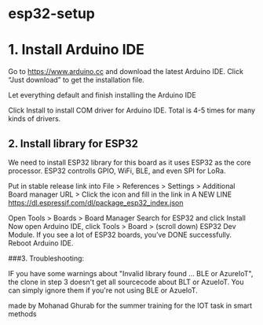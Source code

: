 # esp32-setup

# 1. Install Arduino IDE

Go to https://www.arduino.cc and download the latest Arduino IDE. Click “Just download” to get the installation file.

Let everything default and finish installing the Arduino IDE

Click Install to install COM driver for Arduino IDE. Total is 4-5 times for many kinds of drivers.


## 2. Install library for ESP32

We need to install ESP32 library for this board as it uses ESP32 as the core processor. ESP32 controlls GPIO, WiFi, BLE, and even SPI for LoRa.

Put in stable release link into File > References > Settings > Additional Board manager URL > Click the icon and fill in the link in A NEW LINE https://dl.espressif.com/dl/package_esp32_index.json

Open Tools > Boards > Board Manager
Search for ESP32 and click Install
Now open Arduino IDE, click Tools > Board > (scroll down) ESP32 Dev Module. If you see a lot of ESP32 boards, you’ve DONE successfully.
Reboot Arduino IDE.

###3. Troubleshooting:

IF you have some warnings about "Invalid library found ... BLE or AzureIoT", the clone in step 3 doesn't get all sourcecode about BLT or AzueIoT. You can simply ignore them if you're not using BLE or AzueIoT.

made by Mohanad Ghurab for the summer training for the IOT task in smart methods
